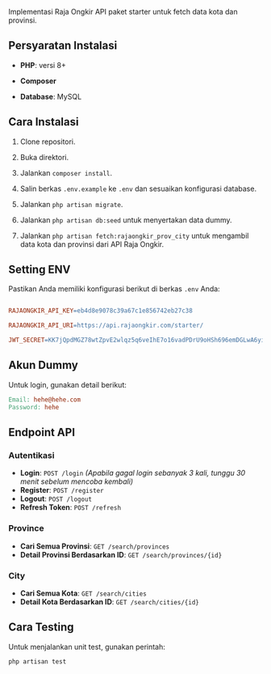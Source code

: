 
Implementasi Raja Ongkir API paket starter untuk fetch data kota dan provinsi.

  

## Persyaratan Instalasi

  

- **PHP**: versi 8+

- **Composer**

- **Database**: MySQL

  

## Cara Instalasi

  

1. Clone repositori.

2. Buka direktori.

3. Jalankan `composer install`.

4. Salin berkas `.env.example` ke `.env` dan sesuaikan konfigurasi database.

5. Jalankan `php artisan migrate`.

6. Jalankan `php artisan db:seed` untuk menyertakan data dummy.

7. Jalankan `php artisan fetch:rajaongkir_prov_city` untuk mengambil data kota dan provinsi dari API Raja Ongkir.

  

## Setting ENV

  

Pastikan Anda memiliki konfigurasi berikut di berkas `.env` Anda:

  

```makefile

RAJAONGKIR_API_KEY=eb4d8e9078c39a67c1e856742eb27c38

RAJAONGKIR_API_URI=https://api.rajaongkir.com/starter/

JWT_SECRET=KK7jQpdMGZ78wtZpvE2wlqz5q6veIhE7o16vadPDrU9oHSh696emDGLwA6yi4XkL
```

## Akun Dummy

Untuk login, gunakan detail berikut:

```makefile
Email: hehe@hehe.com
Password: hehe
```


## Endpoint API

### Autentikasi

-   **Login**: `POST /login` _(Apabila gagal login sebanyak 3 kali, tunggu 30 menit sebelum mencoba kembali)_
-   **Register**: `POST /register`
-   **Logout**: `POST /logout`
-   **Refresh Token**: `POST /refresh`

### Province

-   **Cari Semua Provinsi**: `GET /search/provinces`
-   **Detail Provinsi Berdasarkan ID**: `GET /search/provinces/{id}`

### City

-   **Cari Semua Kota**: `GET /search/cities`
-   **Detail Kota Berdasarkan ID**: `GET /search/cities/{id}`
  
## Cara Testing

Untuk menjalankan unit test, gunakan perintah:

```makefile
php artisan test
```
